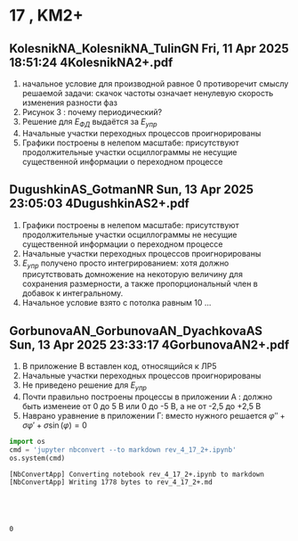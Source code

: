 # **17 , KM2+**

## KolesnikNA_KolesnikNA_TulinGN	Fri, 11 Apr 2025 18:51:24	4KolesnikNA2+.pdf

1. начальное условие для производной равное 0 противоречит смыслу решаемой задачи: скачок частоты означает ненулевую скорость изменения разности фаз
2. Рисунок 3 : почему периодический?
3. Решение для   $E_{ФД}$ выдаётся за $E_{упр}$ 
4. Начальные участки переходных процессов проигнорированы
5. Графики построены в нелепом масштабе: присутствуют продолжительные участки осциллограммы не несущие существенной информации о переходном процессе 

## DugushkinAS_GotmanNR	Sun, 13 Apr 2025 23:05:03	4DugushkinAS2+.pdf

1. Графики построены в нелепом масштабе: присутствуют продолжительные участки осциллограммы не несущие существенной информации о переходном процессе 
2. Начальные участки переходных процессов проигнорированы
3.  $E_{упр}$ получено просто интегрированием: хотя должно присутствовать домножение на некоторую величину для сохранения размерности, а также пропорциональный член в добавок к интегральному.
5. Начальное условие взято  с потолка равным 10 ...

## GorbunovaAN_GorbunovaAN_DyachkovaAS	Sun, 13 Apr 2025 23:33:17	4GorbunovaAN2+.pdf

1. В приложение В вставлен код, относящийся к ЛР5
2. Начальные участки переходных процессов проигнорированы
3. Не  приведено решение для $E_{упр}$
4. Почти правильно построены процессы в приложении А : должно быть изменеие от 0 до 5 В или 0 до -5 В, а не от -2,5 до +2,5 В
5. Наврано уравнение в приложении Г: вместо нужного решается $\varphi'' + \sigma\varphi' + \sigma \sin (\varphi) = 0$



```python
import os 
cmd = 'jupyter nbconvert --to markdown rev_4_17_2+.ipynb'
os.system(cmd)
```

    [NbConvertApp] Converting notebook rev_4_17_2+.ipynb to markdown
    [NbConvertApp] Writing 1778 bytes to rev_4_17_2+.md





    0


